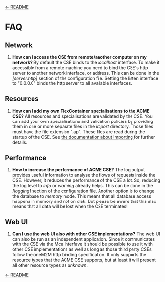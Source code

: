 [← README](../README.md) 

# FAQ

## Network

1. **How can I access the CSE from remote/another computer on my network?**
   By default the CSE binds to the *localhost* interface. To make it accessible from a remote machine you need to bind the CSE's http server to another network interface, or address. This can be done in the *[server.http]* section of the configuration file. 
   Setting the listen  interface to "0.0.0.0" binds the http server to all available interfaces.

## Resources

1. **How can I add my own FlexContainer specialisations to the ACME CSE?**
   All resources and specialisations are validated by the CSE. You can add your own specialisations and validation policies by providing them in one or more separate files in the *import* directory. Those files must have the file extension ".ap". These files are read during the startup of the CSE.
   See [the documentation about Importing ](Importing.md#attributes) for further details.

## Performance

1. **How to increase the performance of ACME CSE?**
   The log output provides useful information to analyse the flows of requests inside the CSE. However, it reduces the performance of the CSE a lot. So, reducing the log level to *info* or *warning* already helps. This can be done in the *[logging]* section of the configuration file.
   Another option is to change the database to *memory* mode. This means that all database access happens in memory and not on disk. But please be aware that this also means  that all  data will be lost when the CSE terminates!

## Web UI

1. **Can I use the web UI also with other CSE implementations?**
    The web UI can also be run as an independent application.  Since it communicates with the CSE via the Mca interfave it should be possible to use it with other CSE implementations as well as long as those third party CSEs follow the oneM2M http binding specification. It only supports the resource types that the ACME CSE supports, but at least it will present all other resource types as *unknown*.

[← README](../README.md) 